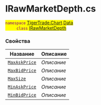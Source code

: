 
# IRawMarketDepth.cs
<mark style="color:purple;">`namespace` [TigerTrade.Chart](../../../TigerTrade.Chart.md).[Data](../../../TigerTrade.Chart/Data.md)  
&nbsp;&nbsp;&nbsp;&nbsp;&nbsp;&nbsp;&nbsp;&nbsp;&nbsp;`class` [IRawMarketDepth](../IRawMarketDepth.cs.md)

### Свойства
| Название | Описание |
| --- | --- |
| [`MaxAskPrice`](./Свойства/MaxAskPrice.md) | *Описание* |
| [`MaxBidPrice`](./Свойства/MaxBidPrice.md) | *Описание* |
| [`MaxSize`](./Свойства/MaxSize.md) | *Описание* |
| [`MinAskPrice`](./Свойства/MinAskPrice.md) | *Описание* |
| [`MinBidPrice`](./Свойства/MinBidPrice.md) | *Описание* |
